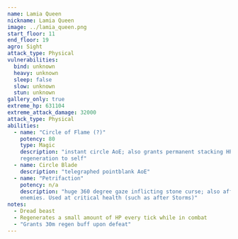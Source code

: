 ```yaml
---
name: Lamia Queen
nickname: Lamia Queen
image: ../lamia_queen.png
start_floor: 11
end_floor: 19
agro: Sight
attack_type: Physical
vulnerabilities:
  bind: unknown
  heavy: unknown
  sleep: false
  slow: unknown
  stun: unknown
gallery_only: true
extreme_hp: 631104
extreme_attack_damage: 32000
attack_type: Physical
abilities:
  - name: "Circle of Flame (?)"
    potency: 80
    type: Magic
    description: "instant circle AoE; also grants permanent stacking HP
    regeneration to self"
  - name: Circle Blade
    description: "telegraphed pointblank AoE"
  - name: "Petrifaction"
    potency: n/a
    description: "huge 360 degree gaze inflicting stone curse; also affects
    enemies. Used at critical health (such as after Storms)"
notes:
  - Dread beast
  - Regenerates a small amount of HP every tick while in combat
  - "Grants 30m regen buff upon defeat"
---
```

